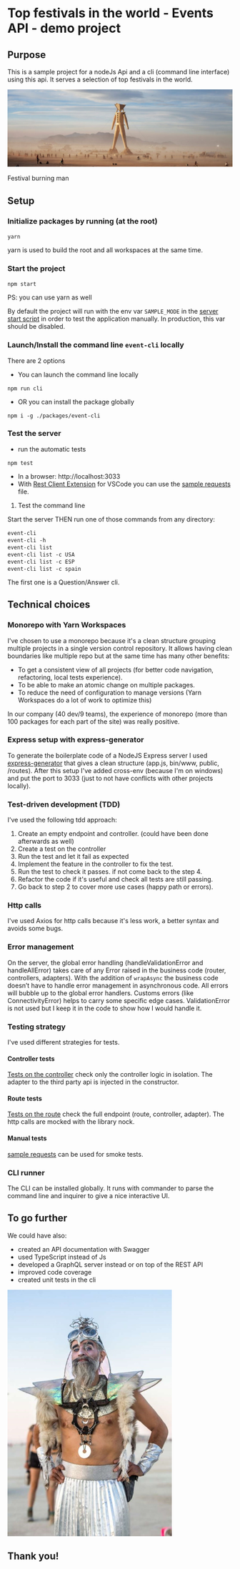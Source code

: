 # Top festivals in the world - Events API - demo project

## Purpose

This is a sample project for a nodeJs Api and a cli (command line interface) using this api.
It serves a selection of top festivals in the world.

![Festival burning man](./doc-resources/festival-burning-man.jpg)

Festival burning man

## Setup

### Initialize packages by running (at the root)

```
yarn
```

yarn is used to build the root and all workspaces at the same time.

### Start the project

```
npm start
```

PS: you can use yarn as well

By default the project will run with the env var `SAMPLE_MODE` in the [server start script](./packages/server/package.json) in order to test the application manually. In production, this var should be disabled.

### Launch/Install the command line `event-cli` locally

There are 2 options

- You can launch the command line locally

```
npm run cli
```

- OR you can install the package globally

```
npm i -g ./packages/event-cli
```

### Test the server

- run the automatic tests

```
npm test
```

- In a browser: http://localhost:3033
- With [Rest Client Extension](https://marketplace.visualstudio.com/items?itemName=humao.rest-client) for VSCode you can use the [sample requests](./packages/server/tests/manual/events.http) file.

1. Test the command line

Start the server THEN run one of those commands from any directory:

```
event-cli
event-cli -h
event-cli list
event-cli list -c USA
event-cli list -c ESP
event-cli list -c spain
```

The first one is a Question/Answer cli.

## Technical choices

### Monorepo with Yarn Workspaces

I've chosen to use a monorepo because it's a clean structure grouping multiple projects in a single version control repository. It allows having clean boundaries like multiple repo but at the same time has many other benefits:

- To get a consistent view of all projects (for better code navigation, refactoring, local tests experience).
- To be able to make an atomic change on multiple packages.
- To reduce the need of configuration to manage versions (Yarn Workspaces do a lot of work to optimize this)

In our company (40 dev/9 teams), the experience of monorepo (more than 100 packages for each part of the site) was really positive.

### Express setup with express-generator

To generate the boilerplate code of a NodeJS Express server I used [express-generator](https://www.npmjs.com/package/express-generator) that gives a clean structure (app.js, bin/www, public, /routes). After this setup I've added cross-env (because I'm on windows) and put the port to 3033 (just to not have conflicts with other projects locally).

### Test-driven development (TDD)

I've used the following tdd approach:

1. Create an empty endpoint and controller. (could have been done afterwards as well)
2. Create a test on the controller
3. Run the test and let it fail as expected
4. Implement the feature in the controller to fix the test.
5. Run the test to check it passes. if not come back to the step 4.
6. Refactor the code if it's useful and check all tests are still passing.
7. Go back to step 2 to cover more use cases (happy path or errors).

### Http calls

I've used Axios for http calls because it's less work, a better syntax and avoids some bugs.

### Error management

On the server, the global error handling (handleValidationError and handleAllError) takes care of any Error raised in the business code (router, controllers, adapters).
With the addition of `wrapAsync` the business code doesn’t have to handle error management in asynchronous code. All errors will bubble up to the global error handlers.
Customs errors (like ConnectivityError) helps to carry some specific edge cases. ValidationError is not used but I keep it in the code to show how I would handle it.

### Testing strategy

I've used different strategies for tests.

#### Controller tests

[Tests on the controller](./packages/server/controllers/events-controller.test.js) check only the controller logic in isolation. The adapter to the third party api is injected in the constructor.

#### Route tests

[Tests on the route](./packages/server/routes/events.test.js) check the full endpoint (route, controller, adapter). The http calls are mocked with the library nock.

#### Manual tests

[sample requests](./packages/server/tests/manual/events.http) can be used for smoke tests.

### CLI runner

The CLI can be installed globally. It runs with commander to parse the command line and inquirer to give a nice interactive UI.

## To go further

We could have also:

- created an API documentation with Swagger
- used TypeScript instead of Js
- developed a GraphQL server instead or on top of the REST API
- improved code coverage
- created unit tests in the cli

![Festival burning man](./doc-resources/festival-burning-man-2.jpg)

## Thank you!